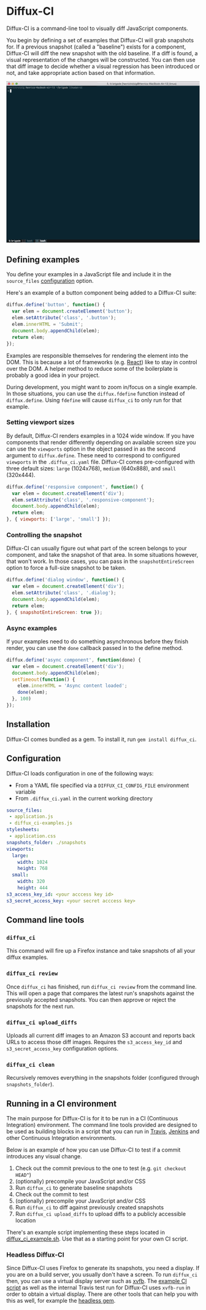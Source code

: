 # Diffux-CI

Diffux-CI is a command-line tool to visually diff JavaScript components.

You begin by defining a set of examples that Diffux-CI will grab snapshots for.
If a previous snapshot (called a "baseline") exists for a component, Diffux-CI
will diff the new snapshot with the old baseline. If a diff is found, a visual
representation of the changes will be constructed. You can then use that diff
image to decide whether a visual regression has been introduced or not, and
take appropriate action based on that information.

![Demo of Diffux-CI in action](diffux_ci_demo.gif)

## Defining examples

You define your examples in a JavaScript file and include it in the
`source_files` [configuration](#configuration) option.

Here's an example of a button component being added to a Diffux-CI suite:

```javascript
diffux.define('button', function() {
  var elem = document.createElement('button');
  elem.setAttribute('class', '.button');
  elem.innerHTML = 'Submit';
  document.body.appendChild(elem);
  return elem;
});
```

Examples are responsible themselves for rendering the element into the DOM.
This is because a lot of frameworks (e.g.
[React](https://facebook.github.io/react/)) like to stay in control over the
DOM. A helper method to reduce some of the boilerplate is probably a good idea
in your project.

During development, you might want to zoom in/focus on a single example. In
those situations, you can use the `diffux.fdefine` function instead of
`diffux.define`. Using `fdefine` will cause `diffux_ci` to only run for that
example.

### Setting viewport sizes

By default, Diffux-CI renders examples in a 1024 wide window. If you have
components that render differently depending on available screen size you can
use the `viewports` option in the object passed in as the second argument to
`diffux.define`. These need to correspond to configured `viewports` in the
`.diffux_ci.yaml` file. Diffux-CI comes pre-configured with three default sizes:
`large` (1024x768), `medium` (640x888), and `small` (320x444).

```javascript
diffux.define('responsive component', function() {
  var elem = document.createElement('div');
  elem.setAttribute('class', '.responsive-component');
  document.body.appendChild(elem);
  return elem;
}, { viewports: ['large', 'small'] });
```

### Controlling the snapshot

Diffux-CI can usually figure out what part of the screen belongs to your
component, and take the snapshot of that area. In some situations however, that
won't work. In those cases, you can pass in the `snapshotEntireScreen` option
to force a full-size snapshot to be taken.

```javascript
diffux.define('dialog window', function() {
  var elem = document.createElement('div');
  elem.setAttribute('class', '.dialog');
  document.body.appendChild(elem);
  return elem;
}, { snapshotEntireScreen: true });
```

### Async examples

If your examples need to do something asynchronous before they finish render,
you can use the `done` callback passed in to the define method.

```javascript
diffux.define('async component', function(done) {
  var elem = document.createElement('div');
  document.body.appendChild(elem);
  setTimeout(function() {
    elem.innerHTML = 'Async content loaded';
    done(elem);
  }, 100)
});
```

## Installation

Diffux-CI comes bundled as a gem. To install it, run `gem install diffux_ci`.

## Configuration

Diffux-CI loads configuration in one of the following ways:

- From a YAML file specified via a `DIFFUX_CI_CONFIG_FILE` environment variable
- From `.diffux_ci.yaml` in the current working directory

```yaml
source_files:
 - application.js
 - diffux_ci-examples.js
stylesheets:
 - application.css
snapshots_folder: ./snapshots
viewports:
  large:
    width: 1024
    height: 768
  small:
    width: 320
    height: 444
s3_access_key_id: <your acccess key id>
s3_secret_access_key: <your secret acccess key>
```

## Command line tools

### `diffux_ci`

This command will fire up a Firefox instance and take snapshots of all your
diffux examples.

### `diffux_ci review`

Once `diffux_ci` has finished, run `diffux_ci review` from the command line. This
will open a page that compares the latest run's snapshots against the
previously accepted snapshots. You can then approve or reject the snapshots for
the next run.

### `diffux_ci upload_diffs`

Uploads all current diff images to an Amazon S3 account and reports back URLs
to access those diff images. Requires the `s3_access_key_id` and
`s3_secret_access_key` configuration options.

### `diffux_ci clean`

Recursively removes everything in the snapshots folder (configured through
`snapshots_folder`).

## Running in a CI environment

The main purpose for Diffux-CI is for it to be run in a CI (Continuous
Integration) environment. The command line tools provided are designed to be
used as building blocks in a script that you can run in
[Travis](https://travis-ci.org/), [Jenkins](https://jenkins-ci.org/) and other
Continuous Integration environments.

Below is an example of how you can use Diffux-CI to test if a commit introduces
any visual change.

1. Check out the commit previous to the one to test (e.g. `git checkout HEAD^`)
2. (optionally) precompile your JavaScript and/or CSS
3. Run `diffux_ci` to generate baseline snapshots
4. Check out the commit to test
5. (optionally) precompile your JavaScript and/or CSS
6. Run `diffux_ci` to diff against previously created snapshots
7. Run `diffux_ci upload_diffs` to upload diffs to a publicly accessible location

There's an example script implementing these steps located in
[diffux_ci_example.sh](diffux_ci_example.sh). Use that as a starting point
for your own CI script.

### Headless Diffux-CI

Since Diffux-CI uses Firefox to generate its snapshots, you need a display.  If
you are on a build server, you usually don't have a screen. To run `diffux_ci`
then, you can use a virtual display server such as
[xvfb](http://www.x.org/archive/X11R7.6/doc/man/man1/Xvfb.1.xhtml).  The
[example CI script](diffux_ci_example.sh) as well as the internal Travis test
run for Diffux-CI uses `xvfb-run` in order to obtain a virtual display. There are
other tools that can help you with this as well, for example the [headless
gem](https://github.com/leonid-shevtsov/headless).
